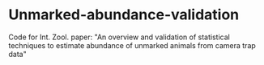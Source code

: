 # Unmarked-abundance-validation
Code for Int. Zool. paper: "An overview and validation of statistical techniques to estimate abundance of unmarked animals from camera trap data"
